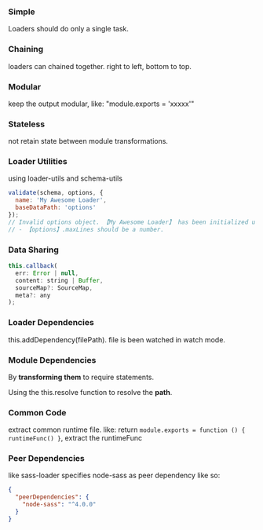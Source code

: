 ### Simple

Loaders should do only a single task.

### Chaining

loaders can chained together. right to left, bottom to top.

### Modular

keep the output modular, like: "module.exports = 'xxxxx'"

### Stateless

not retain state between module transformations.

### Loader Utilities

using loader-utils and schema-utils
```javascript
validate(schema, options, {
  name: 'My Awesome Loader',
  baseDataPath: 'options'
});
// Invalid options object. 【My Awesome Loader】 has been initialized using an options object that does not match the API schema.
// - 【options】.maxLines should be a number.
```

### Data Sharing

```javascript
this.callback(
  err: Error | null,
  content: string | Buffer,
  sourceMap?: SourceMap,
  meta?: any
);
```

### Loader Dependencies 

this.addDependency(filePath). file is been watched in watch mode.


### Module Dependencies

By **transforming them** to require statements.

Using the this.resolve function to resolve the **path**.

### Common Code

extract common runtime file. like: return `module.exports = function () { runtimeFunc() }`, extract the runtimeFunc

### Peer Dependencies

like sass-loader specifies node-sass as peer dependency like so: 
```json
{
  "peerDependencies": {
    "node-sass": "^4.0.0"
  }
}
```